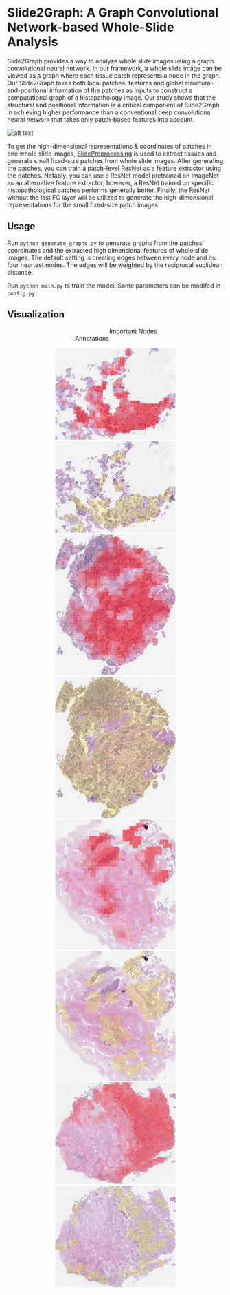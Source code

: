 # Slide2Graph: A Graph Convolutional Network-based Whole-Slide Analysis

Slide2Graph provides a way to analyze whole slide images using a graph convolutional neural network. In our framework, a whole slide image can be viewed as a graph where each tissue patch represents a node in the graph. Our Slide2Graph takes both local patches' features and global structural-and-positional information of the patches as inputs to construct a computational graph of a histopathology image. Our study shows that the structural and positional information is a critical component of Slide2Graph in achieving higher performance than a conventional deep convolutional neural network that takes only patch-based features into account.

 ![alt text](IMG/pipeline.jpg)


To get the high-dimensional representations & coordinates of patches in one whole slide images, [SlidePreprocessing](https://github.com/BMIRDS/SlidePreprocessing) is used to extract tissues and generate small fixed-size patches from whole slide images. After generating the patches, you can train a patch-level ResNet as a feature extractor using the patches. Notably, you can use a ResNet model pretrained on ImageNet as an alternative feature extractor; however, a ResNet trained on specific histopathological patches performs generally better. Finally, the ResNet without the last FC layer will be utilized to generate the high-dimensional representations for the small fixed-size patch images. 

<!--TODO:
    IF A USER WANT TO USE ANOTHER PREPROCESSING LIBRARY OTHER THAN SlidePreprocessing,
    WHAT IS THE REQUIREMENTS? HOW THE POSITIONAL INFORMATION WOULD BE ENCODED?
    I'M GUESSING A PATCH NAME SHOULD BE: 
        SLIDENAME_X_Y.PNG
    WHERE X AND Y ARE THE INDICES OF THE PATCH, LIKE I AND J IN INTEGER AND NOT PIXEL VALUE?
    IT MAY BE AMBIGUOUS SO IT'S BETTER TO CLARIFY THAT IN THE NEXT SECTION.
-->

## Usage
Run `python generate_graphs.py` to generate graphs from the patches' coordinates and the extracted high dimensional features of whole slide images. The default setting is creating edges between every node and its four neartest nodes. The edges will be weighted by the reciprocal euclidean distance.

Run `python main.py` to train the model. Some parameters can be modifed in `config.py`

<!--TODO:
    PLEASE ADD A SECTION TO EXPLAIN HOW A USER CAN USE THIS PIPELINE WITH
    THEIR OWN DATASET. 
    - HOW THE DATASET (I.E., FOLDERS OR PATCHES) SHOULD BE STRUCTURED? DIAGRAM LIKE
    THE FOLLOWING MIGHT BE HELPFUL TOO.
    ROOT
      |- DATASET
            |- SLIDENAME
                 |-patches.png
    - HOW TO FEED LABELS, AS A FOLDER NAME OR ANOTHER CSV FILE? HOW USERS HAVE
        TO MODIFY CONFIG FILE IN ORDER TO RUN ON THEIR DATASET?
-->

## Visualization
&ensp;&ensp;&ensp;&ensp;&ensp;&ensp;&ensp;&ensp;&ensp;&ensp;&ensp;&ensp;&ensp;&ensp;&ensp;&ensp;&ensp;&ensp;&ensp;&ensp;&ensp;&ensp;&ensp;&ensp;&ensp;&ensp;&ensp;&ensp;&ensp;&ensp;&ensp;&ensp;&ensp;&ensp;Important Nodes  &ensp;&ensp;&ensp;&ensp;&ensp;&ensp;&ensp;&ensp;&ensp;&ensp;&ensp;&ensp;&ensp;&ensp;&ensp;&ensp;&ensp;&ensp;&ensp;&ensp;&ensp;&ensp; Annotations 
<div align=center><img width="280" src="IMG/figure1_r.jpg" alt="Important Nodes"> <img width="280" src="IMG/figure1_label.jpg" alt="Annotations"></div>
<div align=center><img width="280" src="IMG/figure2_r.jpg" alt="Important Nodes"> <img width="280" src="IMG/figure2_label.jpg" alt="Annotations"></div>
<div align=center><img width="280" src="IMG/figure3_r.jpg" alt="Important Nodes"> <img width="280" src="IMG/figure3_label.jpg" alt="Annotations"></div>
<div align=center><img width="280" src="IMG/figure4_r.jpg" alt="Important Nodes"> <img width="280" src="IMG/figure4_label.jpg" alt="Annotations"></div>

<!--TODO:
    PLEASE USE ILLUSTRATOR OR POWERPOINT TO PUT ALL THE LABELS AND FIGURES 
    INTO A BIG SINGLE FIGURE, SO YOU DONT NEED TO FORMAT IT HERE USING MULTIPLE ENSP-S.

-->
